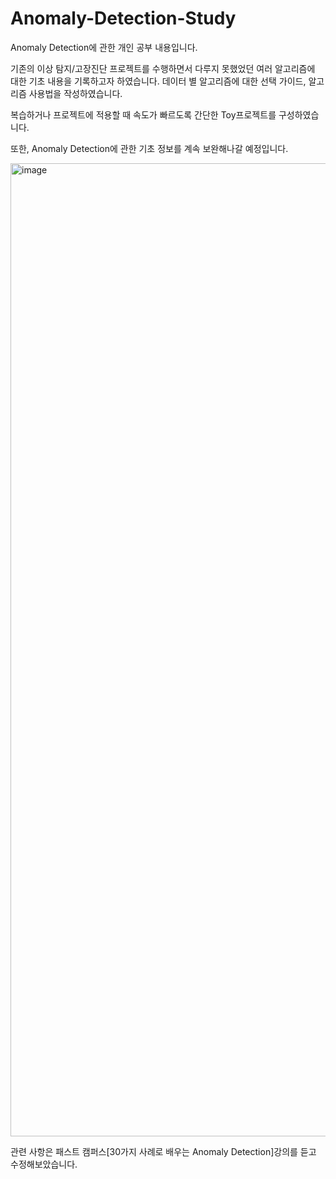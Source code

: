 # Anomaly-Detection-Study
Anomaly Detection에 관한 개인 공부 내용입니다.

기존의 이상 탐지/고장진단 프로젝트를 수행하면서 다루지 못했었던 여러 알고리즘에 대한 기초 내용을 기록하고자 하였습니다.
데이터 별 알고리즘에 대한 선택 가이드, 알고리즘 사용법을 작성하였습니다.

복습하거나 프로젝트에 적용할 때 속도가 빠르도록 간단한 Toy프로젝트를 구성하였습니다.

또한, Anomaly Detection에 관한 기초 정보를 계속 보완해나갈 예정입니다.

<img width="1557" alt="image" src="https://user-images.githubusercontent.com/80809187/211773564-3fdceaeb-72ea-4764-8cab-98309f061562.png">

관련 사항은 패스트 캠퍼스[30가지 사례로 배우는 Anomaly Detection]강의를 듣고 수정해보았습니다.

